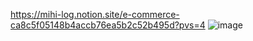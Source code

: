 https://mihi-log.notion.site/e-commerce-ca8c5f05148b4accb76ea5b2c52b495d?pvs=4
![image](https://github.com/mihioon/ecommerce03/assets/134832842/40a97146-5bea-45ff-a7d2-e7106799d60c)


